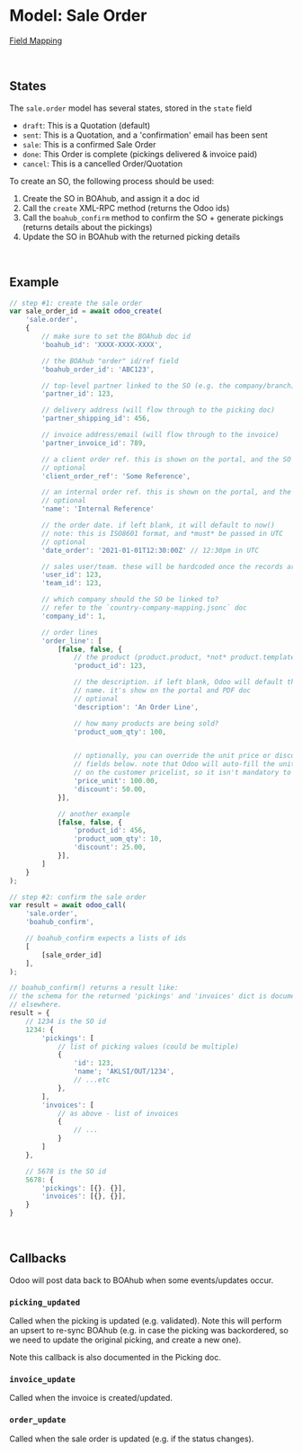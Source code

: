 # Model: Sale Order

[Field Mapping](sale-order.jsonc)

<br />

## States

The `sale.order` model has several states, stored in the `state` field
 * `draft`: This is a Quotation (default)
 * `sent`: This is a Quotation, and a 'confirmation' email has been sent
 * `sale`: This is a confirmed Sale Order
 * `done`: This Order is complete (pickings delivered & invoice paid)
 * `cancel`: This is a cancelled Order/Quotation

To create an SO, the following process should be used:
 1. Create the SO in BOAhub, and assign it a doc id
 2. Call the `create` XML-RPC method (returns the Odoo ids)
 3. Call the `boahub_confirm` method to confirm the SO + generate pickings (returns details about the pickings)
 4. Update the SO in BOAhub with the returned picking details

<br />

## Example

```javascript
// step #1: create the sale order
var sale_order_id = await odoo_create(
    'sale.order',
    {
        // make sure to set the BOAhub doc id
        'boahub_id': 'XXXX-XXXX-XXXX',

        // the BOAhub "order" id/ref field
        'boahub_order_id': 'ABC123',

        // top-level partner linked to the SO (e.g. the company/branch)
        'partner_id': 123,

        // delivery address (will flow through to the picking doc)
        'partner_shipping_id': 456,

        // invoice address/email (will flow through to the invoice)
        'partner_invoice_id': 789,

        // a client order ref. this is shown on the portal, and the SO PDF doc
        // optional
        'client_order_ref': 'Some Reference',

        // an internal order ref. this is shown on the portal, and the SO PDF doc
        // optional
        'name': 'Internal Reference'

        // the order date. if left blank, it will default to now()
        // note: this is ISO8601 format, and *must* be passed in UTC
        // optional
        'date_order': '2021-01-01T12:30:00Z' // 12:30pm in UTC

        // sales user/team. these will be hardcoded once the records are set up
        'user_id': 123,
        'team_id': 123,

        // which company should the SO be linked to?
        // refer to the `country-company-mapping.jsonc` doc
        'company_id': 1,

        // order lines
        'order_line': [
            [false, false, {
                // the product (product.product, *not* product.template)
                'product_id': 123,

                // the description. if left blank, Odoo will default this to the product
                // name. it's show on the portal and PDF doc
                // optional
                'description': 'An Order Line',

                // how many products are being sold?
                'product_uom_qty': 100,


                // optionally, you can override the unit price or discount with the
                // fields below. note that Odoo will auto-fill the unit price based
                // on the customer pricelist, so it isn't mandatory to set these
                'price_unit': 100.00,
                'discount': 50.00,
            }],

            // another example
            [false, false, {
                'product_id': 456,
                'product_uom_qty': 10,
                'discount': 25.00,
            }],
        ]
    }
);

// step #2: confirm the sale order
var result = await odoo_call(
    'sale.order',
    'boahub_confirm',

    // boahub_confirm expects a lists of ids
    [
        [sale_order_id]
    ],
);

// boahub_confirm() returns a result like:
// the schema for the returned 'pickings' and 'invoices' dict is documented
// elsewhere.
result = {
    // 1234 is the SO id
    1234: {
        'pickings': [
            // list of picking values (could be multiple)
            {
                'id': 123,
                'name'; 'AKLSI/OUT/1234',
                // ...etc
            },
        ],
        'invoices': [
            // as above - list of invoices
            {
                // ...
            }
        ]
    },

    // 5678 is the SO id
    5678: {
        'pickings': [{}. {}],
        'invoices': [{}, {}],
    }
}
```

<br />

## Callbacks

Odoo will post data back to BOAhub when some events/updates occur.

### `picking_updated`

Called when the picking is updated (e.g. validated). Note this will perform an upsert to re-sync BOAhub (e.g. in case the picking was backordered, so we need to update the original picking, and create a new one).

Note this callback is also documented in the Picking doc.

### `invoice_update`

Called when the invoice is created/updated.

### `order_update`

Called when the sale order is updated (e.g. if the status changes).
